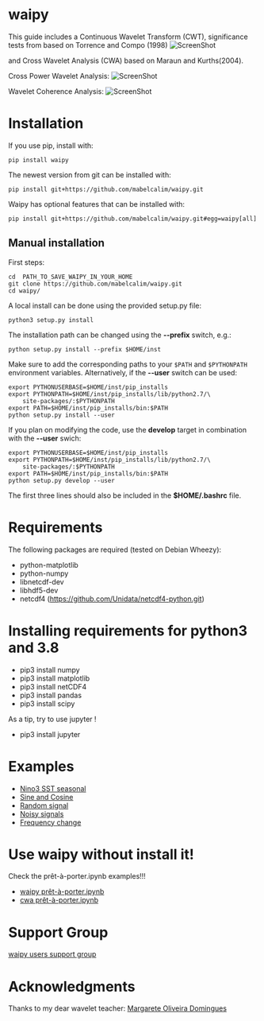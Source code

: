 waipy
=====
This guide includes a Continuous Wavelet Transform (CWT), significance  tests
from based on Torrence and Compo (1998)
![ScreenShot](https://github.com/mabelcalim/waipy/blob/master/Sine.png)


and Cross Wavelet Analysis  (CWA) based on Maraun and Kurths(2004).

Cross Power Wavelet Analysis:
    ![ScreenShot](https://github.com/mabelcalim/waipy/blob/master/waipy_examples_jupyter/Jupyter/figs/CrossWavelet_noise_example.png)

Wavelet Coherence Analysis:
    ![ScreenShot](https://github.com/mabelcalim/waipy/blob/master/waipy_examples_jupyter/Jupyter/figs/CohereWavelet_noise_example.png)


Installation
============

If you use pip, install with:

	pip install waipy

The newest version from git can be installed with:

	pip install git+https://github.com/mabelcalim/waipy.git

Waipy has optional features that can be installed with:

	pip install git+https://github.com/mabelcalim/waipy.git#egg=waipy[all]

Manual installation
-------------------
First steps:

    cd  PATH_TO_SAVE_WAIPY_IN_YOUR_HOME
    git clone https://github.com/mabelcalim/waipy.git
    cd waipy/

A local install can be done using the provided setup.py file:

    python3 setup.py install

The installation path can be changed using the **--prefix** switch, e.g.:

    python setup.py install --prefix $HOME/inst

Make sure to add the corresponding paths to your ``$PATH`` and ``$PYTHONPATH``
environment variables. Alternatively, if the **--user** switch can be used:

    export PYTHONUSERBASE=$HOME/inst/pip_installs
    export PYTHONPATH=$HOME/inst/pip_installs/lib/python2.7/\
        site-packages/:$PYTHONPATH
    export PATH=$HOME/inst/pip_installs/bin:$PATH
    python setup.py install --user

If you plan on modifying the code, use the **develop** target in combination
with the **--user** swich:

    export PYTHONUSERBASE=$HOME/inst/pip_installs
    export PYTHONPATH=$HOME/inst/pip_installs/lib/python2.7/\
        site-packages/:$PYTHONPATH
    export PATH=$HOME/inst/pip_installs/bin:$PATH
    python setup.py develop --user

The first three lines should also be included in the **$HOME/.bashrc** file.

Requirements
============

The following packages are required (tested on Debian Wheezy):

* python-matplotlib
* python-numpy
* libnetcdf-dev
* libhdf5-dev
* netcdf4 (https://github.com/Unidata/netcdf4-python.git)


Installing requirements for python3 and 3.8
============

* pip3 install numpy
* pip3 install matplotlib
* pip3 install netCDF4
* pip3 install pandas
* pip3 install scipy

As a tip, try to use jupyter !
* pip3 install jupyter


Examples
============


* [Nino3 SST seasonal](https://github.com/mabelcalim/waipy/blob/master/examples/Nino3%20example.ipynb)
* [Sine and Cosine](https://github.com/mabelcalim/waipy/blob/master/examples/Example%201%20Sine%20and%20Waipy%20.ipynb)
* [Random signal](https://github.com/mabelcalim/waipy/blob/master/examples/Example%202%20random%20signals.ipynb)
* [Noisy signals](https://github.com/mabelcalim/waipy/blob/master/examples/Example%203%20signals%20with%20noise.ipynb)
* [Frequency change](https://github.com/mabelcalim/waipy/blob/master/examples/cwa_changeFreq_example.ipynb)

Use waipy without install it!
============
Check the prêt-à-porter.ipynb examples!!!
* [waipy prêt-à-porter.ipynb](https://github.com/mabelcalim/waipy/blob/master/examples/waipy_prêt-à-porter.ipynb)
* [cwa prêt-à-porter.ipynb](https://github.com/mabelcalim/waipy/blob/master/examples/cwa_prêt-à-porter.ipynb)

Support Group
==============

[waipy users support group](https://groups.google.com/forum/?hl=en#!forum/waipy-users-support)


Acknowledgments
==============
Thanks to my dear wavelet teacher: [Margarete Oliveira Domingues](http://www.lac.inpe.br/~margarete/) 

